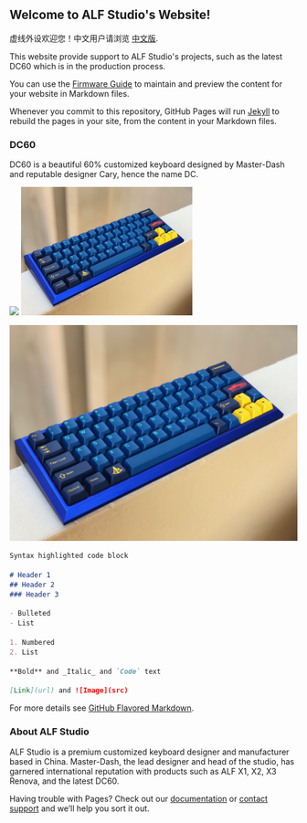 ## Welcome to ALF Studio's Website! 

虚线外设欢迎您！中文用户请浏览 [中文版](https://guides.github.com/features/mastering-markdown/).

This website provide support to ALF Studio's projects, such as the latest DC60 which is in the production process. 

 

You can use the [Firmware Guide](/Firmware_Guide_DC60.md) to maintain and preview the content for your website in Markdown files.

Whenever you commit to this repository, GitHub Pages will run [Jekyll](https://jekyllrb.com/) to rebuild the pages in your site, from the content in your Markdown files.

### DC60

DC60 is a beautiful 60% customized keyboard designed by Master-Dash and reputable designer Cary, hence the name DC. 

<img src="https://github.com/favicon.ico" width="48">

<img src=/img/DC60-nomods.jpeg width="300">

![DC60](/img/DC60-nomods.jpeg)

```markdown
Syntax highlighted code block

# Header 1
## Header 2
### Header 3

- Bulleted
- List

1. Numbered
2. List

**Bold** and _Italic_ and `Code` text

[Link](url) and ![Image](src)
```

For more details see [GitHub Flavored Markdown](https://guides.github.com/features/mastering-markdown/).



### About ALF Studio

ALF Studio is a premium customized keyboard designer and manufacturer based in China. Master-Dash, the lead designer and head of the studio, has garnered international reputation with products such as ALF X1, X2, X3 Renova, and the latest DC60.

Having trouble with Pages? Check out our [documentation](https://help.github.com/categories/github-pages-basics/) or [contact support](https://github.com/contact) and we’ll help you sort it out.
